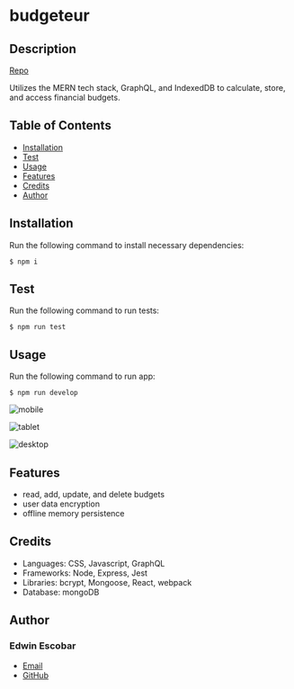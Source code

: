 # budgeteur

## Description
[Repo](https://github.com/escowin/budgeteur)

Utilizes the MERN tech stack, GraphQL, and IndexedDB to calculate, store, and access financial budgets.

## Table of Contents
- [Installation](#installation)
- [Test](#test)
- [Usage](#usage)
- [Features](#features)
- [Credits](#credits)
- [Author](#author)

## Installation
Run the following command to install necessary dependencies:
```
$ npm i
```

## Test
Run the following command to run tests:
```
$ npm run test
```

## Usage
Run the following command to run app:
```
$ npm run develop
```

![mobile](./assets/img/budgeteur-sm.jpg)

![tablet](./assets/img/budgeteur-md.jpg)

![desktop](./assets/img/budgeteur-lg.jpg)

## Features
- read, add, update, and delete budgets
- user data encryption
- offline memory persistence

## Credits
- Languages: CSS, Javascript, GraphQL
- Frameworks: Node, Express, Jest
- Libraries: bcrypt, Mongoose, React, webpack
- Database: mongoDB

## Author
### Edwin Escobar
- [Email](mailto:edwin@escowinart.com)
- [GitHub](https://github.com/escowin)
